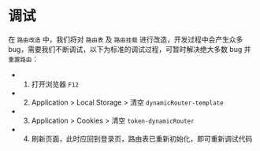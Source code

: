# 调试

在 `路由改造` 中，我们将对 `路由表` 及 `路由挂载` 进行改造，开发过程中会产生众多 bug，需要我们不断调试，以下为标准的调试过程，可暂时解决绝大多数 bug 并 `重置路由`：

- 1. 打开浏览器 `F12`
- 2. Application > Local Storage > 清空 `dynamicRouter-template`
- 3. Application > Cookies > 清空 `token-dynamicRouter`
- 4. 刷新页面，此时应回到登录页，路由表已重新初始化，即可重新调试代码
